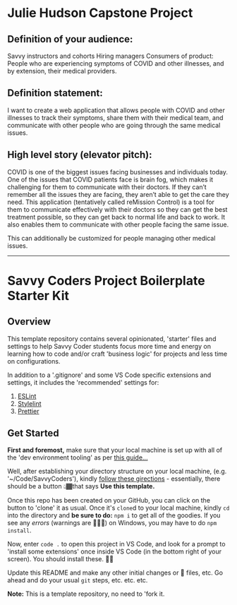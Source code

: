 # Julie Hudson Capstone Project

## Definition of your audience:
Savvy instructors and cohorts
Hiring managers 
Consumers of product: People who are experiencing symptoms of COVID and other illnesses, and by extension, their medical providers.

## Definition statement:
I want to create a web application that allows people with COVID and other illnesses to 
track their symptoms, 
share them with their medical team, and 
communicate with other people who are going through the same medical issues.

## High level story (elevator pitch):
COVID is one of the biggest issues facing businesses and individuals today. One of the issues that COVID patients face is brain fog, which makes it challenging for them to communicate with their doctors. If they can’t remember all the issues they are facing, they aren’t able to get the care they need. This application (tentatively called reMission Control) is a tool for them to communicate effectively with their doctors so they can get the best treatment possible, so they can get back to normal life and back to work. It also enables them to communicate with other people facing the same issue.

This can additionally be customized for people managing other medical issues.







___


# Savvy Coders Project Boilerplate Starter Kit

## Overview

This template repository contains several opinionated, 'starter' files and settings to help Savvy Coder students focus more time and energy on learning how to code and/or craft 'business logic' for projects and less time on configurations.

In addition to a '.gitignore' and some VS Code specific extensions and settings, it includes the 'recommended' settings for:

1. [ESLint](eslint.org)
2. [Stylelint](stylelint.io)
3. [Prettier](prettier.io)

## Get Started

**First and foremost,** make sure that your local machine is set up with all of the 'dev environment tooling' as per [this guide...](https://www.notion.so/codefinity/Setting-up-a-Local-Dev-Environment-97de62a546f943fbbc7a246b4785a343)

Well, after establishing your directory structure on your local machine, (e.g. '~/Code/SavvyCoders'), kindly [follow these girections](https://help.github.com/en/github/creating-cloning-and-archiving-repositories/creating-a-repository-from-a-template) - essentially, there should be a button 👆🏾that says **Use this template.**

Once this repo has been created on your GitHub, you can click on the button to 'clone' it as usual. Once it's `clone`d to your local machine, kindly `cd` into the directory and **be sure to do:** `npm i` to get all of the goodies. If you see any _errors_ (warnings are 🙆🏾‍♂️) on Windows, you may have to do `npm install`.

Now, enter `code .` to open this project in VS Code, and look for a prompt to 'install some extensions' once inside VS Code (in the bottom right of your screen). You should install these. 👍🏾

Update this README and make any other initial changes or 🌱 files, etc. Go ahead and do your usual `git` steps, etc. etc. etc.

**Note:** This is a template repository, no need to 'fork it.
